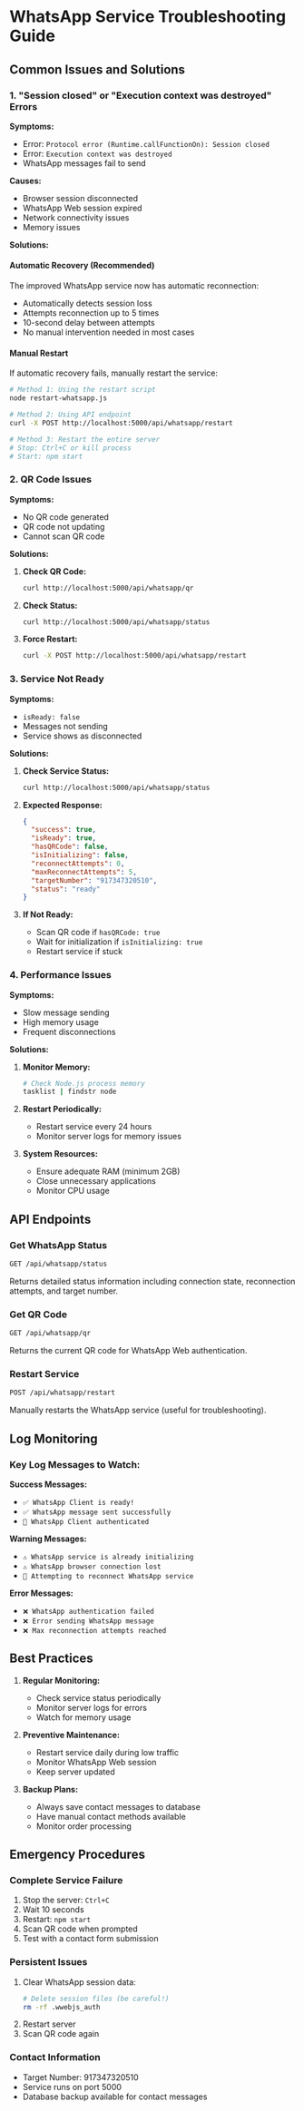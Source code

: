 # WhatsApp Service Troubleshooting Guide

## Common Issues and Solutions

### 1. "Session closed" or "Execution context was destroyed" Errors

**Symptoms:**
- Error: `Protocol error (Runtime.callFunctionOn): Session closed`
- Error: `Execution context was destroyed`
- WhatsApp messages fail to send

**Causes:**
- Browser session disconnected
- WhatsApp Web session expired
- Network connectivity issues
- Memory issues

**Solutions:**

#### Automatic Recovery (Recommended)
The improved WhatsApp service now has automatic reconnection:
- Automatically detects session loss
- Attempts reconnection up to 5 times
- 10-second delay between attempts
- No manual intervention needed in most cases

#### Manual Restart
If automatic recovery fails, manually restart the service:

```bash
# Method 1: Using the restart script
node restart-whatsapp.js

# Method 2: Using API endpoint
curl -X POST http://localhost:5000/api/whatsapp/restart

# Method 3: Restart the entire server
# Stop: Ctrl+C or kill process
# Start: npm start
```

### 2. QR Code Issues

**Symptoms:**
- No QR code generated
- QR code not updating
- Cannot scan QR code

**Solutions:**

1. **Check QR Code:**
   ```bash
   curl http://localhost:5000/api/whatsapp/qr
   ```

2. **Check Status:**
   ```bash
   curl http://localhost:5000/api/whatsapp/status
   ```

3. **Force Restart:**
   ```bash
   curl -X POST http://localhost:5000/api/whatsapp/restart
   ```

### 3. Service Not Ready

**Symptoms:**
- `isReady: false`
- Messages not sending
- Service shows as disconnected

**Solutions:**

1. **Check Service Status:**
   ```bash
   curl http://localhost:5000/api/whatsapp/status
   ```

2. **Expected Response:**
   ```json
   {
     "success": true,
     "isReady": true,
     "hasQRCode": false,
     "isInitializing": false,
     "reconnectAttempts": 0,
     "maxReconnectAttempts": 5,
     "targetNumber": "917347320510",
     "status": "ready"
   }
   ```

3. **If Not Ready:**
   - Scan QR code if `hasQRCode: true`
   - Wait for initialization if `isInitializing: true`
   - Restart service if stuck

### 4. Performance Issues

**Symptoms:**
- Slow message sending
- High memory usage
- Frequent disconnections

**Solutions:**

1. **Monitor Memory:**
   ```bash
   # Check Node.js process memory
   tasklist | findstr node
   ```

2. **Restart Periodically:**
   - Restart service every 24 hours
   - Monitor server logs for memory issues

3. **System Resources:**
   - Ensure adequate RAM (minimum 2GB)
   - Close unnecessary applications
   - Monitor CPU usage

## API Endpoints

### Get WhatsApp Status
```bash
GET /api/whatsapp/status
```
Returns detailed status information including connection state, reconnection attempts, and target number.

### Get QR Code
```bash
GET /api/whatsapp/qr
```
Returns the current QR code for WhatsApp Web authentication.

### Restart Service
```bash
POST /api/whatsapp/restart
```
Manually restarts the WhatsApp service (useful for troubleshooting).

## Log Monitoring

### Key Log Messages to Watch:

**Success Messages:**
- `✅ WhatsApp Client is ready!`
- `✅ WhatsApp message sent successfully`
- `🔐 WhatsApp Client authenticated`

**Warning Messages:**
- `⚠️ WhatsApp service is already initializing`
- `⚠️ WhatsApp browser connection lost`
- `🔄 Attempting to reconnect WhatsApp service`

**Error Messages:**
- `❌ WhatsApp authentication failed`
- `❌ Error sending WhatsApp message`
- `❌ Max reconnection attempts reached`

## Best Practices

1. **Regular Monitoring:**
   - Check service status periodically
   - Monitor server logs for errors
   - Watch for memory usage

2. **Preventive Maintenance:**
   - Restart service daily during low traffic
   - Monitor WhatsApp Web session
   - Keep server updated

3. **Backup Plans:**
   - Always save contact messages to database
   - Have manual contact methods available
   - Monitor order processing

## Emergency Procedures

### Complete Service Failure
1. Stop the server: `Ctrl+C`
2. Wait 10 seconds
3. Restart: `npm start`
4. Scan QR code when prompted
5. Test with a contact form submission

### Persistent Issues
1. Clear WhatsApp session data:
   ```bash
   # Delete session files (be careful!)
   rm -rf .wwebjs_auth
   ```
2. Restart server
3. Scan QR code again

### Contact Information
- Target Number: 917347320510
- Service runs on port 5000
- Database backup available for contact messages
